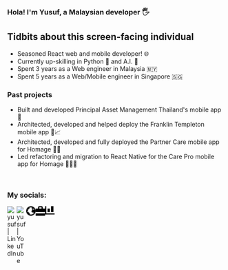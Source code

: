 ### Hola! I'm Yusuf, a Malaysian developer 🖐 

## Tidbits about this screen-facing individual

- Seasoned React web and mobile developer! 🌐 
- Currently up-skilling in Python 🐍 and A.I. 🧠
- Spent 3 years as a Web engineer in Malaysia 🇲🇾
- Spent 5 years as a Web/Mobile engineer in Singapore 🇸🇬

### Past projects
- Built and developed Principal Asset Management Thailand's mobile app 📱
- Architected, developed and helped deploy the Franklin Templeton mobile app 📱📈
- Architected, developed and fully deployed the Partner Care mobile app for Homage 📱🏥
- Led refactoring and migration to React Native for the Care Pro mobile app for Homage 📱🧑‍⚕️

<br />

### My socials:
[<img align="left" alt="yusuf | LinkedIn" width="22px" src="https://cdn.jsdelivr.net/npm/simple-icons@v3/icons/linkedin.svg" />][linkedin]
[<img align="left" alt="yusuf | YouTube" width="22px" src="https://cdn.jsdelivr.net/npm/simple-icons@v3/icons/youtube.svg" />][youtube]
[<img align="left" alt="codeSTACKr.com" width="22px" src="https://raw.githubusercontent.com/iconic/open-iconic/master/svg/globe.svg" />][website]
[<img align="left" alt="codeSTACKr.com" width="22px" src="https://raw.githubusercontent.com/iconic/open-iconic/master/svg/briefcase.svg" />][portfolio]
[<img align="left" alt="codeSTACKr.com" width="22px" src="https://raw.githubusercontent.com/iconic/open-iconic/master/svg/bar-chart.svg" />][kaggle]

[linkedin]: https://www.linkedin.com/in/yusuf-ismail-bin-shukor/
[youtube]: https://www.youtube.com/user/PenguinRecordings
[website]: https://techpromad.wordpress.com/
[portfolio]: https://sabun123.github.io/yusuf-website/
[kaggle]: https://www.kaggle.com/yusufismailshukor
